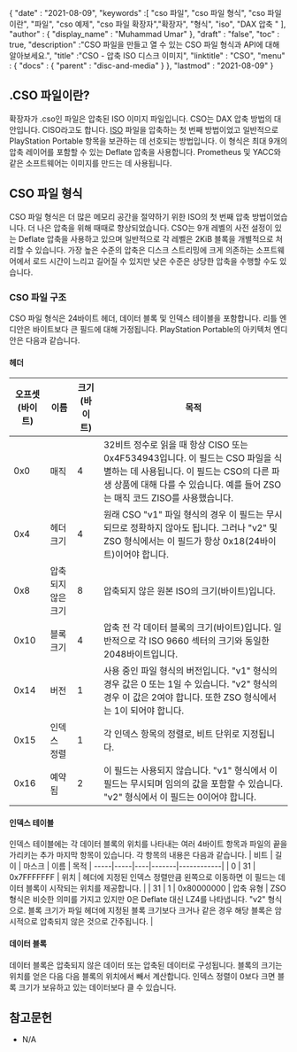{
  "date" : "2021-08-09",
  "keywords" :[ "cso 파일", "cso 파일 형식", "cso 파일이란", "파일", "cso 예제", "cso 파일 확장자","확장자", "형식", "iso", "DAX 압축 " ],
  "author" : {
    "display_name" : "Muhammad Umar"
},
  "draft" : "false",
   "toc" : true,
  "description" :"CSO 파일을 만들고 열 수 있는 CSO 파일 형식과 API에 대해 알아보세요.",
  "title" :"CSO - 압축 ISO 디스크 이미지",
  "linktitle" : "CSO",
  "menu" : {
    "docs" : {
      "parent" : "disc-and-media"
}
},
  "lastmod" : "2021-08-09"
}

## .CSO 파일이란?

확장자가 .cso인 파일은 압축된 ISO 이미지 파일입니다. CSO는 DAX 압축 방법의 대안입니다. CISO라고도 합니다. [ISO](/ko/compression/iso/) 파일을 압축하는 첫 번째 방법이었고 일반적으로 PlayStation Portable 항목을 보관하는 데 선호되는 방법입니다. 이 형식은 최대 9개의 압축 레이어를 포함할 수 있는 Deflate 압축을 사용합니다. Prometheus 및 YACC와 같은 소프트웨어는 이미지를 만드는 데 사용됩니다.

## CSO 파일 형식

CSO 파일 형식은 더 많은 메모리 공간을 절약하기 위한 ISO의 첫 번째 압축 방법이었습니다. 더 나은 압축을 위해 때때로 향상되었습니다. CSO는 9개 레벨의 사전 설정이 있는 Deflate 압축을 사용하고 있으며 일반적으로 각 레벨은 2KiB 블록을 개별적으로 처리할 수 있습니다. 가장 높은 수준의 압축은 디스크 스트리밍에 크게 의존하는 소프트웨어에서 로드 시간이 느리고 길어질 수 있지만 낮은 수준은 상당한 압축을 수행할 수도 있습니다.

### CSO 파일 구조

CSO 파일 형식은 24바이트 헤더, 데이터 블록 및 인덱스 테이블을 포함합니다. 리틀 엔디안은 바이트보다 큰 필드에 대해 가정됩니다. PlayStation Portable의 아키텍처 엔디안은 다음과 같습니다.

#### 헤더

| 오프셋(바이트) | 이름 | 크기(바이트) | 목적 |
----------|----------|--------------|---------|
| 0x0 | 매직 | 4 | 32비트 정수로 읽을 때 항상 CISO 또는 0x4F534943입니다. 이 필드는 CSO 파일을 식별하는 데 사용됩니다. 이 필드는 CSO의 다른 파생 상품에 대해 다를 수 있습니다. 예를 들어 ZSO는 매직 코드 ZISO를 사용했습니다. |
| 0x4 | 헤더 크기 | 4 | 원래 CSO "v1" 파일 형식의 경우 이 필드는 무시되므로 정확하지 않아도 됩니다. 그러나 "v2" 및 ZSO 형식에서는 이 필드가 항상 0x18(24바이트)이어야 합니다. |
| 0x8 | 압축되지 않은 크기 | 8 | 압축되지 않은 원본 ISO의 크기(바이트)입니다. |
| 0x10 | 블록 크기 | 4 | 압축 전 각 데이터 블록의 크기(바이트)입니다. 일반적으로 각 ISO 9660 섹터의 크기와 동일한 2048바이트입니다. |
| 0x14 | 버전 | 1 | 사용 중인 파일 형식의 버전입니다. "v1" 형식의 경우 값은 0 또는 1일 수 있습니다. "v2" 형식의 경우 이 값은 2여야 합니다. 또한 ZSO 형식에서는 1이 되어야 합니다. |
| 0x15 | 인덱스 정렬 | 1 | 각 인덱스 항목의 정렬로, 비트 단위로 지정됩니다. |
| 0x16 | 예약됨 | 2 | 이 필드는 사용되지 않습니다. "v1" 형식에서 이 필드는 무시되며 임의의 값을 포함할 수 있습니다. "v2" 형식에서 이 필드는 0이어야 합니다. |

#### 인덱스 테이블

인덱스 테이블에는 각 데이터 블록의 위치를 나타내는 여러 4바이트 항목과 파일의 끝을 가리키는 추가 마지막 항목이 있습니다.
각 항목의 내용은 다음과 같습니다.
| 비트 | 길이 | 마스크 | 이름 | 목적 |
-----|-----|----|-------|------------|
| 0 | 31 | 0x7FFFFFFF | 위치 | 헤더에 지정된 인덱스 정렬만큼 왼쪽으로 이동하면 이 필드는 데이터 블록이 시작되는 위치를 제공합니다. |
| 31 | 1 | 0x80000000 | 압축 유형 | ZSO 형식은 비슷한 의미를 가지고 있지만 0은 Deflate 대신 LZ4를 나타냅니다. "v2" 형식으로. 블록 크기가 파일 헤더에 지정된 블록 크기보다 크거나 같은 경우 해당 블록은 암시적으로 압축되지 않은 것으로 간주됩니다. |

#### 데이터 블록

데이터 블록은 압축되지 않은 데이터 또는 압축된 데이터로 구성됩니다. 블록의 크기는 위치를 얻은 다음 다음 블록의 위치에서 빼서 계산합니다. 인덱스 정렬이 0보다 크면 블록 크기가 보유하고 있는 데이터보다 클 수 있습니다.


## 참고문헌

* N/A

